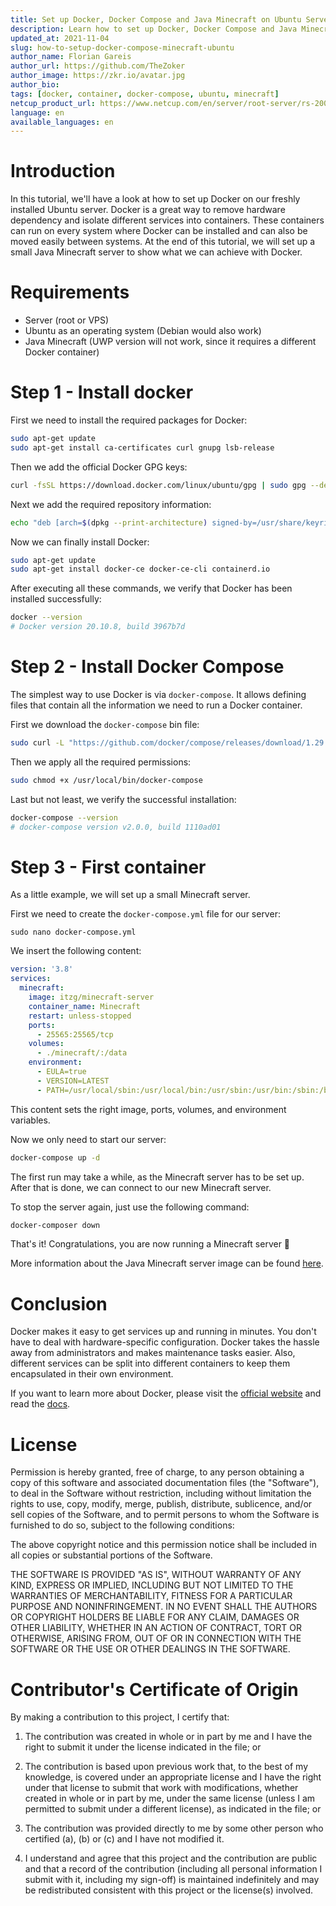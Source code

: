 ```yaml
---
title: Set up Docker, Docker Compose and Java Minecraft on Ubuntu Servers
description: Learn how to set up Docker, Docker Compose and Java Minecraft on Ubuntu servers.
updated_at: 2021-11-04
slug: how-to-setup-docker-compose-minecraft-ubuntu
author_name: Florian Gareis
author_url: https://github.com/TheZoker
author_image: https://zkr.io/avatar.jpg
author_bio: 
tags: [docker, container, docker-compose, ubuntu, minecraft]
netcup_product_url: https://www.netcup.com/en/server/root-server/rs-2000-g9.5-a1-iv
language: en
available_languages: en
---
```


# Introduction

In this tutorial, we'll have a look at how to set up Docker on our freshly installed Ubuntu server.
Docker is a great way to remove hardware dependency and isolate different services into containers.
These containers can run on every system where Docker can be installed and can also be moved easily between systems.
At the end of this tutorial, we will set up a small Java Minecraft server to show what we can achieve with Docker.

# Requirements

- Server (root or VPS)
- Ubuntu as an operating system (Debian would also work)
- Java Minecraft (UWP version will not work, since it requires a different Docker container)

# Step 1 - Install docker

First we need to install the required packages for Docker:

```bash
sudo apt-get update
sudo apt-get install ca-certificates curl gnupg lsb-release
```

Then we add the official Docker GPG keys:

```bash
curl -fsSL https://download.docker.com/linux/ubuntu/gpg | sudo gpg --dearmor -o /usr/share/keyrings/docker-archive-keyring.gpg
```

Next we add the required repository information:

```bash
echo "deb [arch=$(dpkg --print-architecture) signed-by=/usr/share/keyrings/docker-archive-keyring.gpg] https://download.docker.com/linux/ubuntu $(lsb_release -cs) stable" | sudo tee /etc/apt/sources.list.d/docker.list > /dev/null
```

Now we can finally install Docker:

```bash
sudo apt-get update
sudo apt-get install docker-ce docker-ce-cli containerd.io
```

After executing all these commands, we verify that Docker has been installed successfully:

```bash
docker --version
# Docker version 20.10.8, build 3967b7d
```

# Step 2 - Install Docker Compose

The simplest way to use Docker is via `docker-compose`. It allows defining files that contain all the information we need to run a Docker container.

First we download the `docker-compose` bin file:

```bash
sudo curl -L "https://github.com/docker/compose/releases/download/1.29.2/docker-compose-$(uname -s)-$(uname -m)" -o /usr/local/bin/docker-compose
```

Then we apply all the required permissions:

```bash
sudo chmod +x /usr/local/bin/docker-compose
```

Last but not least, we verify the successful installation:

```bash
docker-compose --version
# docker-compose version v2.0.0, build 1110ad01
```

# Step 3 - First container

As a little example, we will set up a small Minecraft server.

First we need to create the `docker-compose.yml` file for our server:

```
sudo nano docker-compose.yml
```

We insert the following content:

```yml
version: '3.8'
services:
  minecraft:
    image: itzg/minecraft-server
    container_name: Minecraft
    restart: unless-stopped
    ports:
      - 25565:25565/tcp
    volumes:
      - ./minecraft/:/data
    environment:
      - EULA=true
      - VERSION=LATEST
      - PATH=/usr/local/sbin:/usr/local/bin:/usr/sbin:/usr/bin:/sbin:/bin
```

This content sets the right image, ports, volumes, and environment variables.

Now we only need to start our server:

```bash
docker-compose up -d
```

The first run may take a while, as the Minecraft server has to be set up.
After that is done, we can connect to our new Minecraft server.

To stop the server again, just use the following command:

```bash
docker-composer down
```

That's it! Congratulations, you are now running a Minecraft server :tada:

More information about the Java Minecraft server image can be found [here](https://github.com/itzg/docker-minecraft-server/blob/master/README.md).

# Conclusion

Docker makes it easy to get services up and running in minutes. You don't have to deal with hardware-specific configuration. Docker takes the hassle away from administrators and makes maintenance tasks easier. Also, different services can be split into different containers to keep them encapsulated in their own environment.

If you want to learn more about Docker, please visit the [official website](https://www.docker.com/) and read the [docs](https://docs.docker.com/).

# License

Permission is hereby granted, free of charge, to any person obtaining a copy
of this software and associated documentation files (the "Software"), to deal
in the Software without restriction, including without limitation the rights
to use, copy, modify, merge, publish, distribute, sublicence, and/or sell
copies of the Software, and to permit persons to whom the Software is
furnished to do so, subject to the following conditions:

The above copyright notice and this permission notice shall be included in all
copies or substantial portions of the Software.

THE SOFTWARE IS PROVIDED "AS IS", WITHOUT WARRANTY OF ANY KIND, EXPRESS OR
IMPLIED, INCLUDING BUT NOT LIMITED TO THE WARRANTIES OF MERCHANTABILITY,
FITNESS FOR A PARTICULAR PURPOSE AND NONINFRINGEMENT. IN NO EVENT SHALL THE
AUTHORS OR COPYRIGHT HOLDERS BE LIABLE FOR ANY CLAIM, DAMAGES OR OTHER
LIABILITY, WHETHER IN AN ACTION OF CONTRACT, TORT OR OTHERWISE, ARISING FROM,
OUT OF OR IN CONNECTION WITH THE SOFTWARE OR THE USE OR OTHER DEALINGS IN THE
SOFTWARE.

# Contributor's Certificate of Origin

By making a contribution to this project, I certify that:

1.  The contribution was created in whole or in part by me and I have the right to submit it under the license indicated in the file; or

2.  The contribution is based upon previous work that, to the best of my knowledge, is covered under an appropriate license and I have the right under that license to submit that work with modifications, whether created in whole or in part by me, under the same license (unless I am permitted to submit under a different license), as indicated in the file; or

3.  The contribution was provided directly to me by some other person who certified (a), (b) or (c) and I have not modified it.

4.  I understand and agree that this project and the contribution are public and that a record of the contribution (including all personal information I submit with it, including my sign-off) is maintained indefinitely and may be redistributed consistent with this project or the license(s) involved.
